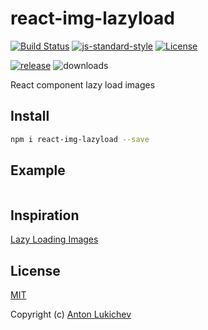 # react-img-lazyload
[![Build Status](https://img.shields.io/travis/AntonLukichev/react-img-lazyload/master.svg?style=flat-square)](https://travis-ci.org/AntonLukichev/react-img-lazyload)
[![js-standard-style](https://img.shields.io/badge/code%20style-standard-brightgreen.svg?style=flat-square)](http://standardjs.com/)
[![License](https://img.shields.io/npm/l/fastify.svg?style=flat-square)](LICENSE)

[![release](https://img.shields.io/github/release/AntonLukichev/react-img-lazyload.svg?style=flat-square)](https://github.com/AntonLukichev/react-img-lazyload/releases)
![downloads](https://img.shields.io/github/downloads/AntonLukichev/react-img-lazyload/total.svg?style=flat-square)

React component lazy load images

## Install
```bash
npm i react-img-lazyload --save
```

## Example

```

```

## Inspiration
[Lazy Loading Images](https://developers.google.com/web/fundamentals/performance/lazy-loading-guidance/images-and-video/)

## License
[MIT](LICENSE) 

Copyright (c) [Anton Lukichev](https://github.com/AntonLukichev)
